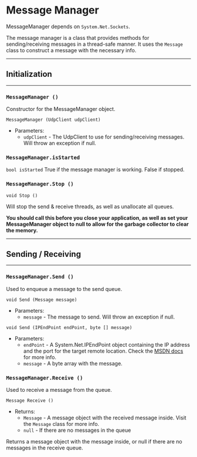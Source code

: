 # Message Manager

MessageManager depends on ```System.Net.Sockets```.

The message manager is a class that provides methods for sending/receiving messages in a thread-safe manner. It uses the ```Message``` class to construct a message with the necessary info.

---

## Initialization

---

### ```MessageManager ()```
Constructor for the MessageManager object.

```MessageManager (UdpClient udpClient)```

- Parameters:
	- ```udpClient``` - The UdpClient to use for sending/receiving messages. Will throw an exception if null.

### ```MessageManager.isStarted```
```bool isStarted```
True if the message manager is working. False if stopped.


### ```MessageManager.Stop ()```
```void Stop ()```

Will stop the send & receive threads, as well as unallocate all queues.

**You should call this before you close your application, as well as set your MessageManager object to null to allow for the garbage collector to clear the memory.**

---

## Sending / Receiving

---

### ```MessageManager.Send ()```
Used to enqueue a message to the send queue.

```void Send (Message message)```

- Parameters:
	- ```message``` - The message to send. Will throw an exception if null.

```void Send (IPEndPoint endPoint, byte [] message)```

- Parameters:
	- ```endPoint``` - A System.Net.IPEndPoint object containing the IP address and the port for the target remote location. Check the [MSDN docs](https://docs.microsoft.com/en-us/dotnet/api/system.net.ipendpoint) for more info.
	- ```message``` - A byte array with the message.


### ```MessageManager.Receive ()```
Used to receive a message from the queue.

```Message Receive ()```


- Returns:
	- ```Message``` - A message object with the received message inside. Visit the ```Message``` class for more info.
	- ```null``` - If there are no messages in the queue 

Returns a message object with the message inside, or null if there are no messages in the receive queue.
